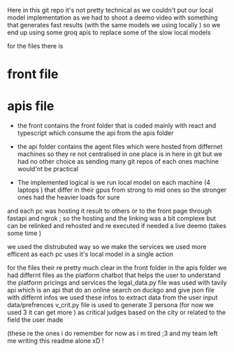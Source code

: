 Here in this git repo it's not pretty technical as we couldn't put our local model implementation as we had to shoot a deemo video with something that generates fast results (with the same models we using locally )
so we end up using some groq apis to replace some of the slow local models 

for the files 
there is 
# front file 
# apis file 

+ the front contains the front folder that is coded mainly with react and typescript which consume the api from the apis folder 


+ the api folder contains the agent files which were hosted from differnet machines so they re not centralised in one place is in here in git but we had no other choice as sending many git repos of each ones machine would'nt be practical

+ The implemented logical is we run local model on each machine (4 laptops ) that differ in their gpus from strong to mid ones
so the stronger ones had the heavier loads for sure

and each pc was hosting it result to others or to the front page through fastapi and ngrok ; so the hosting and the linking was a bit complexe but can be relinked and rehosted and re executed if needed a live deemo (takes some time ) 

we used the distrubuted way so we make the services we used more efficent as each pc uses it's local model in a single action 

for the files their re pretty much clear in the front folder 
in the apis folder 
we had differnt files 
as the platform chatbot that helps the user to understand the platform pricings and services 
the legal_data.py file was used with tavily api which is an api that do an online search on duckgo and give json file with differnt infos we used these infos to extract data from the user input data/prefrences 
v_crit.py file is used to generate 3 persona (for now we used 3 it can get more ) as critical judges based on the city or related to the field the user made 


(these re the ones i do remember for now as i m tired ;3 and my team left me writing this readme alone xD ! 
